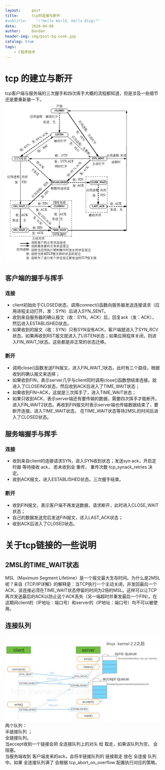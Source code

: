 ```yaml
---
layout:     post
title:      tcp的连接与断开
#subtitle:    "\"Hello World, Hello Blog\""
date:       2020-04-08
author:     Dandan
header-img: img/post-bg-cook.jpg
catalog: true
tags:
    - C程序技术
---
```


# tcp 的建立与断开
tcp客户端与服务端的三次握手和四次挥手大概的流程都知道，但是涉及一些细节还是要重新屡一下。
![奋斗](/img/tcp链接图.png)  
## 客户端的握手与挥手
### 连接

- client初始处于CLOSED状态，调用connect()函数向服务器发送连接请求（应用进程主动打开，发：SYN）后进入SYN_SENT。
- 收到来自服务器的确认报文（收：SYN，ACK）后，回复ack（发：ACK），然后进入ESTABLISHED状态。
-  如果收到的报文（收：SYN）只有SYN没有ACK，客户端就进入了SYN_RCV状态，如果再收到RST报文就进入了LISTEN状态；如果应用程序关闭，则进入FIN_WAIT_1状态。这些都是非正常的状态迁移。
  
### 断开
- 调用close()函数发送FIN报文，进入FIN_WAIT_1状态，此时有三个路径，根据收到的确认报文来选择；
- 如果收到FIN，表示server几乎与client同时调用close()函数想结束连接。就进入了CLOSEING状态，然后收到ACK后进入了TIME_WAIT状态；
- 如果收到FIN+ACK，这就是三次挥手了，进入TIME_WAIT状态；
- 如果只收到ACK，表示server端还有要传输的数据，需要四次挥手才能断开。进入FIN_WAIT2状态。再收到FIN报文时表示server端也传输数据结束了，要断开连接。进入TIME_WAIT状态。
在TIME_WAIT状态等待2MSL的时间后进入了CLOSED状态。

## 服务端握手与挥手
### 连接
- 收到来自client的连接请求SYN，进入SYN收到状态；发送syn  ack，开启定时器 等待接收 ack， 若未收到会 重传， 重传次数 tcp_synack_retries  决定。
- 收到ACK报文，进入ESTABLISHED状态。三次握手结束。

### 断开
- 收到FIN报文，表示客户端不再发送数据，请求断开，此时进入CLOSE_WAIT状态；
- 自己的数据发送完后发送FIN报文，进入LAST_ACK状态；
- 收到ACK后进入了CLOSED状态。

# 关于tcp链接的一些说明
## 2MSL的TIME_WAIT状态
MSL（Maximum Segment Lifetime）是一个报文最大生存时间。为什么是2MSL呢？来自《TCP/IP详解》的解释是：当TCP执行一个主动关闭，并发回最后一个ACK，该连接必须在TIME_WAIT状态停留的时间为2倍的MSL。这样可以让TCP再次发送最后的ACK以防止这个ACK丢失（另一端超时并重发最后一个FIN）。在这期间client的（IP地址：端口号）和server的（IP地址：端口号）均不可以被使用。
## 连接队列
![奋斗](/img/tcpaccept.png)  
两个队列：  
半链接队列 ；  
全链接队列。  
当accept收到一个链接会把 全连接队列上的对头 给 取走，如果该队列为空， 会阻塞。  
当服务端收到 客户端发来的ack，会将半链接队列的 链接取走 放在 全连接 队列中。如果 全连接队列满了  会根据 tcp_abort_on_overflow  配置执行对应的策略。  
